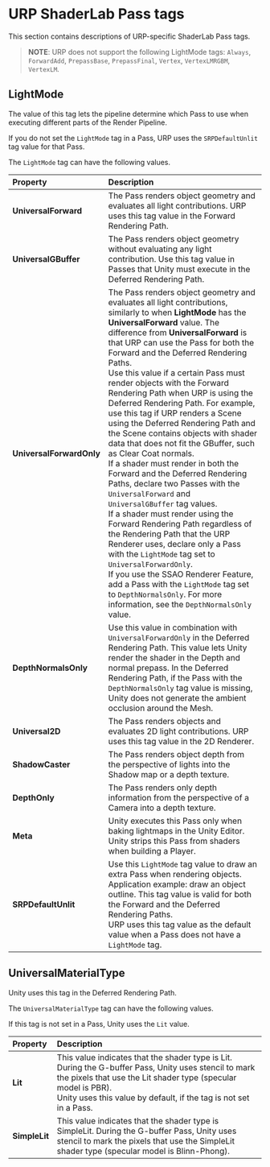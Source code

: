 # URP ShaderLab Pass tags

This section contains descriptions of URP-specific ShaderLab Pass tags.

> **NOTE**: URP does not support the following LightMode tags: `Always`, `ForwardAdd`, `PrepassBase`, `PrepassFinal`, `Vertex`, `VertexLMRGBM`, `VertexLM`.

## LightMode<a name="lightmode"></a>

The value of this tag lets the pipeline determine which Pass to use when executing different parts of the Render Pipeline.

If you do not set the `LightMode` tag in a Pass, URP uses the `SRPDefaultUnlit` tag value for that Pass.

The `LightMode` tag can have the following values.

| **Property** | **Description** |
| :--- | :--- |
| **UniversalForward** | The Pass renders object geometry and evaluates all light contributions. URP uses this tag value in the Forward Rendering Path. |
| **UniversalGBuffer** | The Pass renders object geometry without evaluating any light contribution. Use this tag value in Passes that Unity must execute in the Deferred Rendering Path. |
| **UniversalForwardOnly** | The Pass renders object geometry and evaluates all light contributions, similarly to when **LightMode** has the **UniversalForward** value. The difference from **UniversalForward** is that URP can use the Pass for both the Forward and the Deferred Rendering Paths.<br/>Use this value if a certain Pass must render objects with the Forward Rendering Path when URP is using the Deferred Rendering Path. For example, use this tag if URP renders a Scene using the Deferred Rendering Path and the Scene contains objects with shader data that does not fit the GBuffer, such as Clear Coat normals.<br/>If a shader must render in both the Forward and the  Deferred Rendering Paths, declare two Passes with the `UniversalForward` and `UniversalGBuffer` tag values.<br/>If a shader must render using the Forward Rendering Path regardless of the Rendering Path that the URP Renderer uses, declare only a Pass with the `LightMode` tag set to `UniversalForwardOnly`.<br/>If you use the SSAO Renderer Feature, add a Pass with the `LightMode` tag set to `DepthNormalsOnly`. For more information, see the `DepthNormalsOnly` value. |
| **DepthNormalsOnly** | Use this value in combination with `UniversalForwardOnly` in the Deferred Rendering Path. This value lets Unity render the shader in the Depth and normal prepass. In the Deferred Rendering Path, if the Pass with the `DepthNormalsOnly` tag value is missing, Unity does not generate the ambient occlusion around the Mesh. |
| **Universal2D** | The Pass renders objects and evaluates 2D light contributions. URP uses this tag value in the 2D Renderer. |
| **ShadowCaster** | The Pass renders object depth from the perspective of lights into the Shadow map or a depth texture. |
| **DepthOnly** | The Pass renders only depth information from the perspective of a Camera into a depth texture. |
| **Meta** | Unity executes this Pass only when baking lightmaps in the Unity Editor. Unity strips this Pass from shaders when building a Player. |
| **SRPDefaultUnlit** | Use this `LightMode` tag value to draw an extra Pass when rendering objects. Application example: draw an object outline. This tag value is valid for both the Forward and the Deferred Rendering Paths.<br/>URP uses this tag value as the default value when a Pass does not have a `LightMode` tag. |

## UniversalMaterialType<a name="universalmaterialtype"></a>

Unity uses this tag in the Deferred Rendering Path.

The `UniversalMaterialType` tag can have the following values.

If this tag is not set in a Pass, Unity uses the `Lit` value.

| **Property** | **Description** |
| :--- | :--- |
| **Lit** | This value indicates that the shader type is Lit. During the G-buffer Pass, Unity uses stencil to mark the pixels that use the Lit shader type (specular model is PBR).<br/>Unity uses this value by default, if the tag is not set in a Pass. |
| **SimpleLit** | This value indicates that the shader type is SimpleLit. During the G-buffer Pass, Unity uses stencil to mark the pixels that use the SimpleLit shader type (specular model is Blinn-Phong). |
